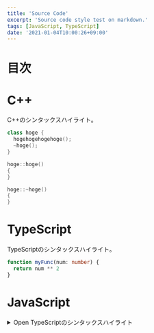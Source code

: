```yaml
---
title: 'Source Code'
excerpt: 'Source code style test on markdown.'
tags: [JavaScript, TypeScript]
date: '2021-01-04T10:00:26+09:00'
---
```


# 目次

# C++

C++のシンタックスハイライト。

```cpp:test.cpp
class hoge {
  hogehogehogehoge();
  ~hoge();
}

hoge::hoge()
{
}

hoge::~hoge()
{
}
```

# TypeScript

TypeScriptのシンタックスハイライト。

```ts:test.ts
function myFunc(num: number) {
  return num ** 2
}
```

# JavaScript

<details><summary>Open TypeScriptのシンタックスハイライト</summary>

```js:test.js
// the hello world program
console.log('Hello World');
```

</details>
